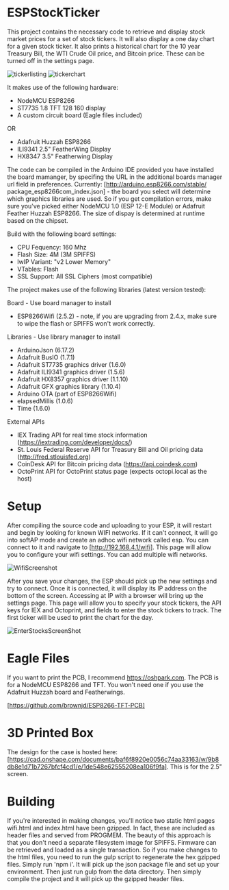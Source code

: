# ESPStockTicker

This project contains the necessary code to retrieve and display stock market prices for a set of stock tickers. It will also display a one day chart for a given stock ticker. It also prints a historical chart for the 10 year Treasury Bill, the WTI Crude Oil price, and Bitcoin price. These can be turned off in the settings page. 

![tickerlisting](images/tickerlisting.jpg)
![tickerchart](images/tickerchart.jpg)

It makes use of the following hardware:

- NodeMCU ESP8266
- ST7735 1.8 TFT 128 160 display
- A custom circuit board (Eagle files included)

OR

- Adafruit Huzzah ESP8266
- ILI9341 2.5" FeatherWing Display
- HX8347 3.5" Featherwing Display

The code can be compiled in the Arduino IDE provided you have installed the board mamanger, by specifing the URL in the additional boards manager url field in preferences. Currently: [http://arduino.esp8266.com/stable/  package_esp8266com_index.json] - the board you select will determine which graphics libraries are used. So if you get compilation errors, make sure you've picked either NodeMCU 1.0 (ESP 12-E Module) or Adafruit Feather Huzzah ESP8266. The size of dispay is determined at runtime based on the chipset.

Build with the following board settings:
- CPU Fequency: 160 Mhz
- Flash Size: 4M (3M SPIFFS)
- lwIP Variant: "v2 Lower Memory"
- VTables: Flash
- SSL Support: All SSL Ciphers (most compatible)


The project makes use of the following libraries (latest version tested):

Board - Use board manager to install
- ESP8266Wifi (2.5.2) - note, if you are upgrading from 2.4.x, make sure to wipe the flash or SPIFFS won't work correctly.

Libraries - Use library manager to install
- ArduinoJson (6.17.2)
- Adafruit BusIO (1.7.1)
- Adafruit ST7735 graphics driver (1.6.0)
- Adafruit ILI9341 graphics driver (1.5.6)
- Adafruit HX8357 graphics driver (1.1.10)
- Adafruit GFX graphics library (1.10.4)
- Arduino OTA (part of ESP8266Wifi)
- elapsedMillis (1.0.6)
- Time (1.6.0)

External APIs
- IEX Trading API for real time stock information (https://iextrading.com/developer/docs/)
- St. Louis Federal Reserve API for Treasury Bill and Oil pricing data (http://fred.stlouisfed.org)
- CoinDesk API for Bitcoin pricing data (https://api.coindesk.com)
- OctoPrint API for OctoPrint status page (expects octopi.local as the host)

# Setup

After compiling the source code and uploading to your ESP, it will restart and begin by looking for known WIFI networks. If it can't connect, it will go into softAP mode and create an adhoc wifi network called esp. You can connect to it and navigate to [http://192.168.4.1/wifi]. This page will allow you to configure your wifi settings. You can add multiple wifi networks.

![WifiScreenshot](images/wifiscreenshot.png)

After you save your changes, the ESP should pick up the new settings and try to connect. Once it is connected, it will display its IP address on the bottom of the screen. Accessing at IP with a browser will bring up the settings page. This page will allow you to specify your stock tickers, the API keys for IEX and Octoprint, and fields to enter the stock tickers to track. The first ticker will be used to print the chart for the day. 

![EnterStocksScreenShot](images/enterstocks.png)

# Eagle Files

If you want to print the PCB, I recommend https://oshpark.com. The PCB is for a NodeMCU ESP8266 and TFT. You won't need one if you use the Adafruit Huzzah board and Featherwings.

[https://github.com/brownjd/ESP8266-TFT-PCB]

# 3D Printed Box

The design for the case is hosted here: [https://cad.onshape.com/documents/baf6f8920e0056c74aa33163/w/9b8db8e1d71b7267bfcf4cd1/e/1de548e62555208ea106f9fa]. This is for the 2.5" screen.

# Building

If you're interested in making changes, you'll notice two static html pages wifi.html and index.html have been gzipped. In fact, these are included as header files and served from PROGMEM. The beauty of this approach is that you don't need a separate filesystem image for SPIFFS. Firmware can be retrieved and loaded as a single transaction. So if you make changes to the html files, you need to run the gulp script to regenerate the hex gzipped files. Simply run 'npm i'. It will pick up the json package file and set up your environment. Then just run gulp from the data directory. Then simply compile the project and it will pick up the gzipped header files.
